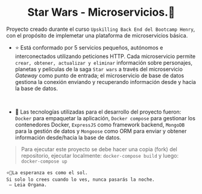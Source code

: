  <h1 align="center">Star Wars - Microservicios.🌌 </h1>


Proyecto creado durante el curso ```Upskilling Back End del Bootcamp Henry```, con el propósito de implemetar una plataforma de microservicios básica. 


* ⭐ Está conformado por 5 servicios pequeños, autónomos e interconectados utilizando peticiones HTTP. Cada microservicio permite ```crear, obtener, actualizar y eliminar``` información sobre personajes, planetas
y películas de la saga ```Star wars``` a través del microservicio _Gateway_ como punto de entrada; el microservicio de base de datos gestiona la conexión enviando y recuperando información desde y hacia la base de datos.

 <br />

* 🤖 Las tecnologías utilizadas para el desarrollo del proyecto fueron: ```Docker``` para empaquetar la aplicación, ```Docker compose``` para gestionar los contenedores Docker, ```ExpressJS``` como framework backend, ```MongoDB``` para la gestión de datos y ```Mongoose``` como ORM para enviar y obtener información desde/hacia la base de datos.

> Para ejecutar este proyecto se debe hacer una copia (fork) del repositorio, ejecutar localmente: ```docker-compose build``` y luego: ```docker-compose up```


```
⭐👸La esperanza es como el sol. 
Si solo lo crees cuando lo ves, nunca pasarás la noche.
 — Leia Organa.
```


